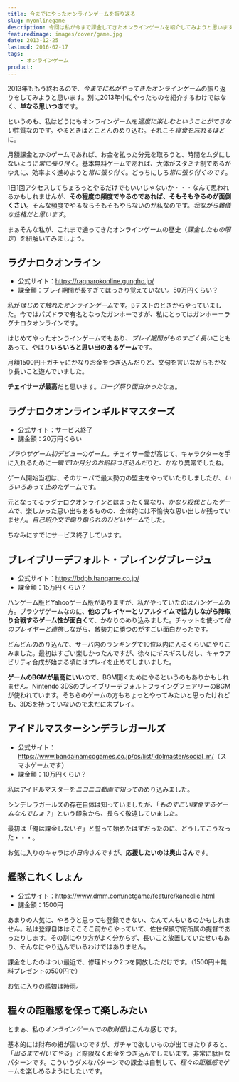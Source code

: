 ```yaml
---
title: 今までにやったオンラインゲームを振り返る
slug: myonlinegame
description: 今回は私が今まで課金してきたオンラインゲームを紹介してみようと思います。それぞれのゲームの課金額と感想を簡単に綴っています。こうやって振り返ってみると、他に使い道はなかったのかと暗い気持ちになりますが、やってる当時は楽しかったんですよね。
featuredimage: images/cover/game.jpg
date: 2013-12-25
lastmod: 2016-02-17
tags: 
    - オンラインゲーム
product:
---
```


2013年ももう終わるので、<em>今までに私がやってきたオンラインゲーム</em>の振り返りをしてみようと思います。別に2013年中にやったものを紹介するわけではなく、<strong>単なる思いつき</strong>です。

というのも、私はどうにもオンラインゲームを<em>適度に楽しむということができない</em>性質なのです。やるときはとことんのめり込む。それこそ<em>寝食を忘れるほど</em>に。

月額課金とかのゲームであれば、お金を払った分元を取ろうと、時間をムダにしないように<em>常に張り付く</em>。基本無料ゲームであれば、大体がスタミナ制であるがゆえに、効率よく進めようと<em>常に張り付く</em>。どっちにしろ<em>常に張り付くのです</em>。

1日1回アクセスしてちょろっとやるだけでもいいじゃないか・・・なんて思われるかもしれませんが、<strong>その程度の頻度でやるのであれば、そもそもやるのが面倒くさい</strong>。そんな頻度でやるならそもそもやらないのが私なのです。<em>我ながら難儀な性格だと思います</em>。

まぁそんな私が、これまで通ってきたオンラインゲームの歴史（<em>課金したもの限定</em>）を紐解いてみましょう。

## ラグナロクオンライン

<ul>
<li>公式サイト：<a href="https://ragnarokonline.gungho.jp/" target="_blank">https://ragnarokonline.gungho.jp/</a></li>
<li>課金額：プレイ期間が長すぎてはっきり覚えていない。50万円くらい？</li>
</ul>

私が<em>はじめて触れたオンラインゲーム</em>です。βテストのときからやっていました。今ではパズドラで有名となったガンホーですが、私にとってはガンホー＝ラグナロクオンラインです。

はじめてやったオンラインゲームでもあり、<em>プレイ期間がものすごく長い</em>こともあって、やはり<strong>いろいろと思い出のあるゲーム</strong>です。

月額1500円＋ガチャにかなりお金をつぎ込んだりと、文句を言いながらもかなり長いこと遊んでいました。

<strong>チェイサーが最高</strong>だと思います。<em>ローグ祭り面白かった</em>なぁ。

## ラグナロクオンラインギルドマスターズ

<ul>
<li>公式サイト：サービス終了</li>
<li>課金額：20万円くらい</li>
</ul>

<em>ブラウザゲーム初デビュー</em>のゲーム。チェイサー愛が高じて、キャラクターを手に入れるために<em>一瞬で1か月分のお給料つぎ込んだ</em>りと、かなり異常でしたね。

ゲーム開始当初は、そのサーバで最大勢力の盟主をやっていたりしましたが、<em>いろいろあって止めた</em>ゲームです。

元となってるラグナロクオンラインとはまったく異なり、<em>かなり殺伐としたゲーム</em>で、楽しかった思い出もあるものの、全体的には不愉快な思い出しか残っていません。<em>自己紹介文で煽り煽られのひどいゲーム</em>でした。

ちなみにすでにサービス終了しています。

## ブレイブリーデフォルト・プレイングブレージュ

<ul>
<li>公式サイト：<a href="https://bdpb.hangame.co.jp/" target="_blank">https://bdpb.hangame.co.jp/</a></li>
<li>課金額：15万円くらい？</li>
</ul>

ハンゲーム版とYahooゲーム版がありますが、私がやっていたのは<em>ハンゲーム</em>の方。ブラウザゲームなのに、<strong>他のプレイヤーとリアルタイムで協力しながら陣取り合戦するゲーム性が面白く</strong>て、かなりのめり込みました。チャットを使って<em>他のプレイヤーと連携</em>しながら、敵勢力に勝つのがすごい面白かったです。

どんどんのめり込んで、サーバ内のランキングで10位以内に入るくらいにやりこみました。最初はすごい楽しかったんですが、徐々にギスギスしだし、キャラアビリティ合成が始まる頃にはプレイを止めてしまいました。

<strong>ゲームのBGMが最高にいい</strong>ので、BGM聞くためにやるというのもありかもしれません。Nintendo 3DSのブレイブリーデフォルトフライングフェアリーのBGMが使われています。そちらのゲームの方もちょっとやってみたいと思ったけれども、3DSを持っていないので未だに未プレイ。

## アイドルマスターシンデラレガールズ

<ul>
<li>公式サイト：<a href="https://www.bandainamcogames.co.jp/cs/list/idolmaster/social_m/" target="_blank">https://www.bandainamcogames.co.jp/cs/list/idolmaster/social_m/</a>（スマホゲームです）</li>
<li>課金額：10万円くらい？</li>
</ul>

私はアイドルマスターを<em>ニコニコ動画で知って</em>のめり込みました。

シンデレラガールズの存在自体は知っていましたが、「<em>ものすごい課金するゲームなんでしょ？</em>」という印象から、長らく敬遠していました。

最初は「俺は課金しないぞ」と誓って始めたはずだったのに、どうしてこうなった・・・。

お気に入りのキャラは<em>小日向さん</em>ですが、<strong>応援したいのは奥山さん</strong>です。

## 艦隊これくしょん

<ul>
<li>公式サイト：<a href="https://www.dmm.com/netgame/feature/kancolle.html" target="_blank">https://www.dmm.com/netgame/feature/kancolle.html</a></li>
<li>課金額：1500円</li>
</ul>

あまりの人気に、やろうと思っても登録できない、なんて人もいるのかもしれません。私は登録自体はそこそこ前からやっていて、佐世保鎮守府所属の提督であったりします。その割にやり方がよく分からず、長いこと放置していたせいもあり、そんなにやり込んでいるわけではありません。

課金をしたのはつい最近で、修理ドック2つを開放しただけです。（1500円＋無料プレゼントの500円で）

お気に入りの艦娘は時雨。

## 程々の距離感を保って楽しみたい

とまぁ、私の<em>オンラインゲームでの散財歴</em>はこんな感じです。

基本的には財布の紐が固いのですが、ガチャで欲しいものが出てきたりすると、「<em>出るまで引いてやる</em>」と際限なくお金をつぎ込んでしまいます。非常に駄目なパターンです。こういうダメなパターンでの課金は自制して、<em>程々の距離感</em>でゲームを楽しめるようにしたいです。
